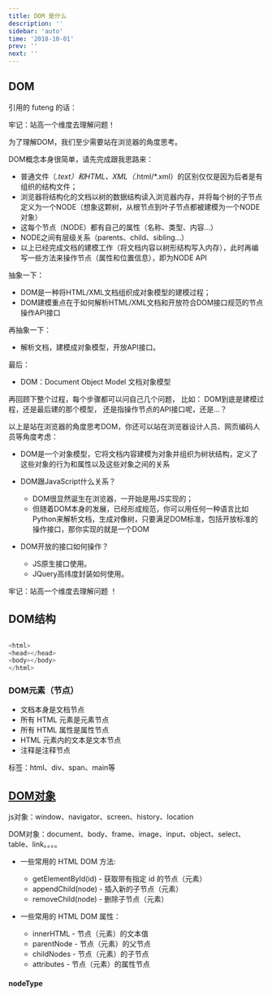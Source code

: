 ```yaml
---
title: DOM 是什么
description: ''
sidebar: 'auto'
time: '2018-10-01'
prev: ''
next: ''
---
```


## DOM

引用的 futeng 的话：

牢记：站高一个维度去理解问题！

为了理解DOM，我们至少需要站在浏览器的角度思考。

DOM概念本身很简单，请先完成跟我思路来：

+ 普通文件（*.text）和HTML、XML（*.html/*.xml）的区别仅仅是因为后者是有组织的结构文件；
+ 浏览器将结构化的文档以树的数据结构读入浏览器内存，并将每个树的子节点定义为一个NODE（想象这颗树，从根节点到叶子节点都被建模为一个NODE对象）
+ 这每个节点（NODE）都有自己的属性（名称、类型、内容...）
+ NODE之间有层级关系（parents、child、sibling...）
+ 以上已经完成文档的建模工作（将文档内容以树形结构写入内存），此时再编写一些方法来操作节点（属性和位置信息），即为NODE API

抽象一下：

+ DOM是一种将HTML/XML文档组织成对象模型的建模过程；
+ DOM建模重点在于如何解析HTML/XML文档和开放符合DOM接口规范的节点操作API接口

再抽象一下：

+ 解析文档，建模成对象模型，开放API接口。

最后：

+ DOM：Document Object Model 文档对象模型

再回顾下整个过程，每个步骤都可以问自己几个问题，
比如：
DOM到底是建模过程，还是最后建的那个模型，
还是指操作节点的API接口呢，还是...？

以上是站在浏览器的角度思考DOM，你还可以站在浏览器设计人员、网页编码人员等角度考虑：

+ DOM是一个对象模型，它将文档内容建模为对象并组织为树状结构，定义了这些对象的行为和属性以及这些对象之间的关系

+ DOM跟JavaScript什么关系？
    - DOM很显然诞生在浏览器，一开始是用JS实现的；
    - 但随着DOM本身的发展，已经形成规范，你可以用任何一种语言比如Python来解析文档，生成对像树，只要满足DOM标准，包括开放标准的操作接口，那你实现的就是一个DOM
+ DOM开放的接口如何操作？
    - JS原生接口使用。
    - JQuery高纬度封装如何使用。

牢记：站高一个维度去理解问题 ！


## DOM结构

``` js

<html>
<head></head>
<body></body>
</html>

```
### DOM元素（节点）

+ 文档本身是文档节点
+ 所有 HTML 元素是元素节点
+ 所有 HTML 属性是属性节点
+ HTML 元素内的文本是文本节点
+ 注释是注释节点

标签：html、div、span、main等

## [DOM对象](http://www.w3school.com.cn/js/js_obj_htmldom.asp)

js对象：window、navigator、screen、history、location

DOM对象：document、body、frame、image、input、object、select、table、link。。。。

+ 一些常用的 HTML DOM 方法:
    - getElementById(id) - 获取带有指定 id 的节点（元素）
    - appendChild(node) - 插入新的子节点（元素）
    - removeChild(node) - 删除子节点（元素）

+ 一些常用的 HTML DOM 属性：

    - innerHTML - 节点（元素）的文本值
    - parentNode - 节点（元素）的父节点
    - childNodes - 节点（元素）的子节点
    - attributes - 节点（元素）的属性节点



#### nodeType